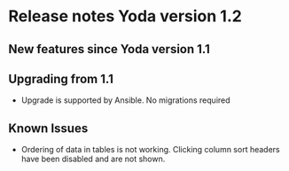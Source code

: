 # Release notes Yoda version 1.2

## New features since Yoda version 1.1


## Upgrading from 1.1
- Upgrade is supported by Ansible. No migrations required

## Known Issues
- Ordering of data in tables is not working. Clicking column sort headers have been disabled and are not shown.
